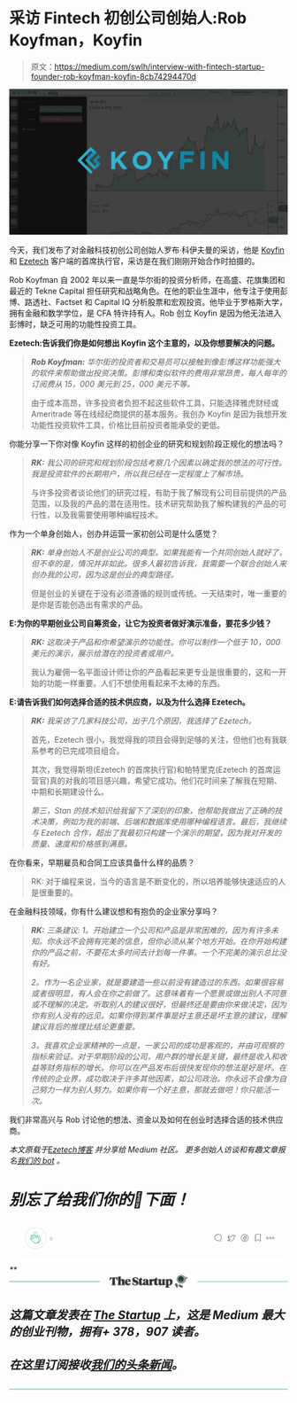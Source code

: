 # 采访 Fintech 初创公司创始人:Rob Koyfman，Koyfin

> 原文：<https://medium.com/swlh/interview-with-fintech-startup-founder-rob-koyfman-koyfin-8cb74294470d>

![](img/39bf8615d6c27d00cea24a818ee4629b.png)

今天，我们发布了对金融科技初创公司创始人罗布·科伊夫曼的采访，他是 [Koyfin](https://www.koyfin.com/) 和 [Ezetech](https://eze.tech/) 客户端的首席执行官，采访是在我们刚刚开始合作时拍摄的。

Rob Koyfman 自 2002 年以来一直是华尔街的投资分析师，在高盛、花旗集团和最近的 Tekne Capital 担任研究和战略角色。在他的职业生涯中，他专注于使用彭博、路透社、Factset 和 Capital IQ 分析股票和宏观投资。他毕业于罗格斯大学，拥有金融和数学学位，是 CFA 特许持有人。Rob 创立 Koyfin 是因为他无法进入彭博时，缺乏可用的功能性投资工具。

**Ezetech:告诉我们你是如何想出 Koyfin 这个主意的，以及你想要解决的问题。**

> ***Rob Koyfman:*** *华尔街的投资者和交易员可以接触到像彭博这样功能强大的软件来帮助做出投资决策。彭博和类似软件的费用非常昂贵，每人每年的订阅费从 15，000 美元到 25，000 美元不等。*
> 
> 由于成本高昂，许多投资者负担不起这些软件工具，只能选择雅虎财经或 Ameritrade 等在线经纪商提供的基本服务。我创办 Koyfin 是因为我想开发功能性投资软件工具，价格比目前投资者能承受的更低。

你能分享一下你对像 Koyfin 这样的初创企业的研究和规划阶段正规化的想法吗？

> ***RK:*** *我公司的研究和规划阶段包括考察几个因素以确定我的想法的可行性。我是投资软件的长期用户，所以我已经在一定程度上了解市场。*
> 
> 与许多投资者谈论他们的研究过程，有助于我了解现有公司目前提供的产品范围，以及我的产品的潜在适用性。技术研究帮助我了解构建我的产品的可行性，以及我需要使用哪种编程技术。

作为一个单身创始人，创办并运营一家初创公司是什么感觉？

> ***RK:*** *单身创始人不是创业公司的典型。如果我能有一个共同创始人就好了，但不幸的是，情况并非如此。很多人最初告诉我，我需要一个联合创始人来创办我的公司，因为这是创业的典型路径。*
> 
> 但是创业的关键在于没有必须遵循的规则或传统。一天结束时，唯一重要的是你是否能创造出有需求的产品。

**E:为你的早期创业公司自筹资金，让它为投资者做好演示准备，要花多少钱？**

> ***RK:*** *这取决于产品和你希望演示的功能性。你可以制作一个低于 10，000 美元的演示，展示给潜在的投资者或用户。*
> 
> 我认为雇佣一名平面设计师让你的产品看起来更专业是很重要的，这和一开始的功能一样重要。人们不想使用看起来不太棒的东西。

**E:请告诉我们如何选择合适的技术供应商，以及为什么选择 Ezetech。**

> ***RK:*** *我采访了几家科技公司，出于几个原因，我选择了 Ezetech。*
> 
> 首先，Ezetech 很小，我觉得我的项目会得到足够的关注，但他们也有我联系参考的已完成项目组合。
> 
> 其次，我觉得斯坦(Ezetech 的首席执行官)和帕特里克(Ezetech 的首席运营官)真的对我的项目感兴趣，希望它成功。他们花时间来了解我在短期、中期和长期建设什么。
> 
> *第三，Stan 的技术知识给我留下了深刻的印象，他帮助我做出了正确的技术决策，例如为我的前端、后端和数据库使用哪种编程语言。最后，我继续与 Ezetech 合作，超出了我最初只构建一个演示的期望，因为我对开发的质量、速度和价格感到满意。*

在你看来，早期雇员和合同工应该具备什么样的品质？

> RK: 对于编程来说，当今的语言是不断变化的，所以培养能够快速适应的人是很重要的。

在金融科技领域，你有什么建议想和有抱负的企业家分享吗？

> ***RK:*** *三条建议:
> 1。开始建立一个公司和产品是非常困难的，因为有许多未知。你永远不会拥有完美的信息，但你必须从某个地方开始。在你开始构建你的产品之前，不要花太多时间去计划每一件事。一个不完美的演示总比没有好。*
> 
> *2。作为一名企业家，就是要建造一些以前没有建造过的东西。如果很容易或者很明显，有人会在你之前做了。这意味着有一个愿景或做出别人不同意或不理解的决定。听取别人的建议很好，但最终还是要由你来做决定，因为你有别人没有的远见。如果你得到某件事是好主意还是坏主意的建议，理解建议背后的推理比结论更重要。*
> 
> *3。我喜欢企业家精神的一点是，一家公司的成功是客观的，并由可观察的指标来验证。对于早期阶段的公司，用户群的增长是关键，最终是收入和收益等财务指标的增长。你可以在产品发布后很快发现你的想法是好是坏。在传统的企业界，成功取决于许多其他因素，如公司政治。你永远不会像为自己努力一样为别人努力。如果你有一个好主意，那就去做吧！你只能活一次。*

我们非常高兴与 Rob 讨论他的想法、资金以及如何在创业时选择合适的技术供应商。

*本文原载于*[*Ezetech*](https://eze.tech/)*[*博客*](https://eze.tech/blog/interview-fintech-startup-founder-rob-koyfman-koyfin/) *并分享给 Medium 社区。*
更多创始人访谈和有趣文章报名[我们的 bot](https://m.me/ezetech?ref=w2236447) 。*

# *别忘了给我们你的👏下面！*

*![](img/69c91c03767e4af594c17c90a013c380.png)**[![](img/308a8d84fb9b2fab43d66c117fcc4bb4.png)](https://medium.com/swlh)*

## *这篇文章发表在 [The Startup](https://medium.com/swlh) 上，这是 Medium 最大的创业刊物，拥有+ 378，907 读者。*

## *在这里订阅接收[我们的头条新闻](http://growthsupply.com/the-startup-newsletter/)。*

*[![](img/b0164736ea17a63403e660de5dedf91a.png)](https://medium.com/swlh)*